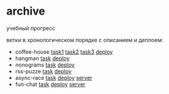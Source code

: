 # archive
учебный прогресс  

ветки в хронологическом порядке с описанием и деплоем:
- coffee-house [task1](https://github.com/rolling-scopes-school/tasks/blob/master/tasks/coffee-house/coffee-house-week1.md)
[task2](https://github.com/rolling-scopes-school/tasks/blob/master/tasks/coffee-house/coffee-house-week2.md)
[task3](https://github.com/rolling-scopes-school/tasks/blob/master/tasks/coffee-house/coffee-house-week3.md)
[deploy](https://rolling-scopes-school.github.io/salt-upon-wounds-JSFE2023Q4/coffee-house/index.html)
- hangman [task](https://github.com/rolling-scopes-school/tasks/tree/master/stage1/tasks/hangman) [deploy](https://rolling-scopes-school.github.io/salt-upon-wounds-JSFE2023Q4/hangman/)
- nonograms [task](https://github.com/rolling-scopes-school/tasks/tree/master/tasks/nonograms) [deploy](https://rolling-scopes-school.github.io/salt-upon-wounds-JSFE2023Q4/nonograms/)
- rss-puzze [task](https://github.com/rolling-scopes-school/tasks/tree/master/stage2/tasks/puzzle) [deploy](https://rolling-scopes-school.github.io/salt-upon-wounds-JSFE2023Q4/rss-puzzle/)
- async-race [task](https://github.com/rolling-scopes-school/tasks/tree/master/stage2/tasks/async-race) [deploy](https://rolling-scopes-school.github.io/salt-upon-wounds-JSFE2023Q4/async-race/)
[server](https://github.com/mikhama/async-race-api)
- fun-chat [task](https://github.com/rolling-scopes-school/tasks/blob/master/stage2/tasks/fun-chat/README.md) [deploy](https://rolling-scopes-school.github.io/salt-upon-wounds-JSFE2023Q4/fun-chat)
[server](https://github.com/rolling-scopes-school/fun-chat-server/tree/main)
